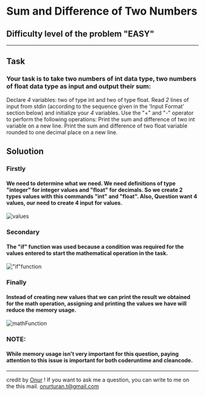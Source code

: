 # Sum and Difference of Two Numbers

## Difficulty level of the problem "EASY"

---

## Task

### Your task is to take two numbers of int data type, two numbers of float data type as input and output their sum:

Declare _4_ variables: two of type int and two of type float.
Read _2_ lines of input from stdin (according to the sequence given in the 'Input Format' section below) and initialize your _4_ variables.
Use the "+" and "-" operator to perform the following operations:
Print the sum and difference of two int variable on a new line.
Print the sum and difference of two float variable rounded to one decimal place on a new line.

## Soluotion

### Firstly

#### We need to determine what we need. We need definitions of type "integer" for integer values and "float" for decimals. So we create 2 types values with this commands "int" and "float". Also, Question want 4 values, our need to create 4 input for values.

![values](https://github.com/Onur-TURAN/HackerRank/blob/main/C/3_sum-and-difference/img/1.png)


### Secondary 

#### The "if" function was used because a condition was required for the values entered to start the mathematical operation in the task.


!["if"function](https://github.com/Onur-TURAN/HackerRank/blob/main/C/3_sum-and-difference/img/2.png)

### Finally

#### Instead of creating new values that we can print the result we obtained for the math operation, assigning and printing the values we have will reduce the memory usage.


![mathFunction](https://github.com/Onur-TURAN/HackerRank/blob/main/C/3_sum-and-difference/img/3.png)

### NOTE:

#### While memory usage isn't very important for this question, paying attention to this issue is important for both coderuntime and cleancode.


---
credit by [Onur](https://github.com/Onur-TURAN) ! 
If you want to ask me a question, you can write to me on the this mail. [onurturan.t@gmail.com](mailto:onurturan.t@gmail.com?subject=hackkerrank-c-problem)
